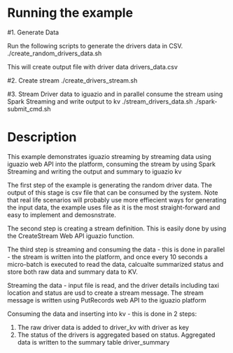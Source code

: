 Running the example
===================
#1. Generate Data 

Run the following scripts to generate the drivers data in CSV.
./create_random_drivers_data.sh

This will create output file with driver data
drivers_data.csv

#2. Create stream
./create_drivers_stream.sh

#3. Stream Driver data to iguazio and in parallel consume the stream using Spark Streaming and write output to kv
./stream_drivers_data.sh
./spark-submit_cmd.sh

Description
===========
This example demonstrates iguazio streaming by streaming data using iguazio web API into the platform, consuming the stream by using Spark Streaming and writing the output and summary to iguazio kv

The first step of the example is generating the random driver data. The output of this stage is csv file that can be consumed by the system. Note that real life scenarios will probably use more effiecient ways for generating the input data, the example uses file as it is the most straight-forward and easy to implement and demosnstrate.

The second step is creating a stream definition. This is easily done by using the CreateStream Web API iguazio function.

The third step is streaming and consuming the data - this is done in parallel - the stream is written into the platform, and once every 10 seconds a micro-batch is executed to read the data, calcualte summarized status and store both raw data and summary data to KV.

Streaming the data -  input file is read, and the driver details including taxi location and status are usd to create a stream message. The stream message is written using PutRecords web API to the iguazio platform

Consuming the data and inserting into kv - this is done in 2 steps:
1. The raw driver data is added to driver_kv with driver as key
2. The status of the drivers is aggregated based on status. Aggregated data is written to the summary table driver_summary

